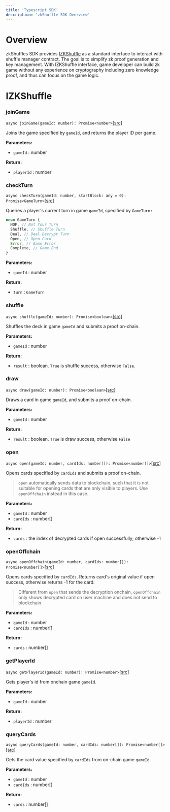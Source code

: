 ```yaml
---
title: 'Typescript SDK'
description: 'zkShuffle SDK Overview'
---
```


# Overview

zkShuffles SDK provides [IZKShuffle](https://github.com/manta-network/zkShuffle/blob/main/packages/jssdk/src/shuffle/zkShuffle.ts#L47-L58) as a standard interface to interact with shuffle manager contract.
The goal is to simplify zk proof generation and key management.
With IZKShuffle interface, game developer can build zk game without any experience on cryptography including zero knowledge proof, and thus can focus on the game logic.

# IZKShuffle

### joinGame
```async joinGame(gameId: number): Promise<number>```[[src]](https://github.com/manta-network/zkShuffle/blob/main/packages/jssdk/src/shuffle/zkShuffle.ts#L128)

Joins the game specified by `gameId`, and returns the player ID per game.

**Parameters:**
  - `gameId` : number

**Return:**
  - `playerId` : number

### checkTurn
```async checkTurn(gameId: number, startBlock: any = 0): Promise<GameTurn>```[[src]](https://github.com/manta-network/zkShuffle/blob/main/packages/jssdk/src/shuffle/zkShuffle.ts#LL140C3-L140C74)

Queries a player's current turn in game `gameId`, specified by `GameTurn:`

  ```typescript
  enum GameTurn {
    NOP, // Not Your Turn
    Shuffle, // Shuffle Turn
    Deal, // Deal Decrypt Turn
    Open, // Open Card
    Error, // Game Error
    Complete, // Game End
  }
  ```

**Parameters:**
- `gameId` : number

**Return:**
- `turn` : `GameTurn`


### shuffle
```async shuffle(gameId: number): Promise<boolean>```[[src]](https://github.com/manta-network/zkShuffle/blob/main/packages/jssdk/src/shuffle/zkShuffle.ts#LL240C3-L240C50)

Shuffles the deck in game `gameId` and submits a proof on-chain.

**Parameters:**
- `gameId` : number

**Return:**
- `result` : boolean. `True` is shuffle success, otherwise `False`.

### draw
```async draw(gameId: number): Promise<boolean>```[[src]](https://github.com/manta-network/zkShuffle/blob/main/packages/jssdk/src/shuffle/zkShuffle.ts#L280)

Draws a card in game `gameId`, and submits a proof on-chain.

**Parameters:**
- `gameId` : number

**Return:**
- `result` : boolean. `True` is draw success, otherwise `False`

### open
```async open(gameId: number, cardIds: number[]): Promise<number[]>```[[src]](https://github.com/manta-network/zkShuffle/blob/main/packages/jssdk/src/shuffle/zkShuffle.ts#L361)

Opens cards specified by `cardIds` and submits a proof on-chain.
> `open` automatically sends data to blockchain, such that it is not suitable for opening cards that are only visible to players. Use `openOffchain` instead in this case.

**Parameters:**
- `gameId` : number
- `cardIds` : number[]

**Return:**
- `cards` : the index of decrypted cards if open successfully; otherwise -1

### openOffchain
```async openOffchain(gameId: number, cardIds: number[]): Promise<number[]>```[[src]](https://github.com/manta-network/zkShuffle/blob/main/packages/jssdk/src/shuffle/zkShuffle.ts#L342)

Opens cards specified by `cardIds`. Returns card's original value if open success, otherwise returns -1 for the card.
> Different from `open` that sends the decryption onchain, `openOffchain` only shows decrypted card on user machine and does not send to blockchain.

**Parameters:**
- `gameId` : number
- `cardIds` : number[]

**Return:**
- `cards` : number[]

### getPlayerId
```async getPlayerId(gameId: number): Promise<number>```[[src]](https://github.com/manta-network/zkShuffle/blob/main/packages/jssdk/src/shuffle/zkShuffle.ts#L135)

Gets player's id from onchain game `gameId`.

**Parameters:**
- `gameId` : number

**Return:**
- `playerId` : number

### queryCards
```async queryCards(gameId: number, cardIds: number[]): Promise<number[]>```[[src]](https://github.com/manta-network/zkShuffle/blob/main/packages/jssdk/src/shuffle/zkShuffle.ts#L352)

Gets the card value specified by `cardIds` from on-chain game `gameId`.

**Parameters:**
- `gameId` : number
- `cardIds` : number[]

**Return:**
- `cards` : number[]
